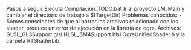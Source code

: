 Pasos a seguir
Ejecuta Compilacion_TODO.bat
Ir al proyecto LM_Main y cambiar el directorio de trabajo a $(TargetDir)
Problemas conocidos: 
  -Somos conscientes de que al borrar los archivos relacionado con los shader, produce un error de ejecución en la librería de ogre.
    Archivos: GLSL_GL3Support.glsl HLSL_SM4Support.hlsl OgreUnifiedShader.h y la carpeta RTShaderLib.
